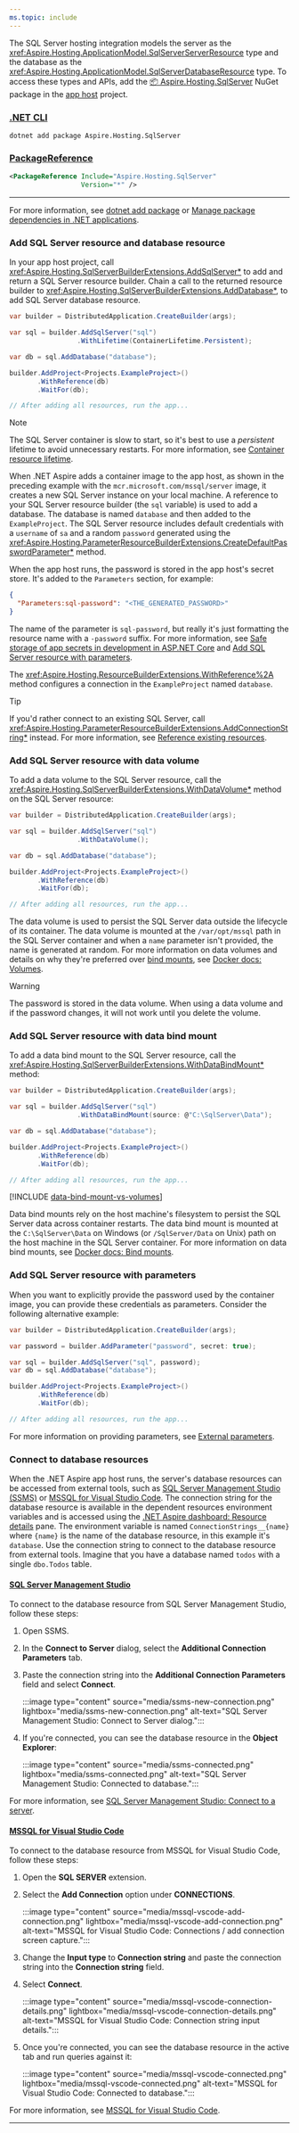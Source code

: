 ```yaml
---
ms.topic: include
---
```


The SQL Server hosting integration models the server as the <xref:Aspire.Hosting.ApplicationModel.SqlServerServerResource> type and the database as the <xref:Aspire.Hosting.ApplicationModel.SqlServerDatabaseResource> type. To access these types and APIs, add the [📦 Aspire.Hosting.SqlServer](https://www.nuget.org/packages/Aspire.Hosting.SqlServer) NuGet package in the [app host](xref:dotnet/aspire/app-host) project.

### [.NET CLI](#tab/dotnet-cli)

```dotnetcli
dotnet add package Aspire.Hosting.SqlServer
```

### [PackageReference](#tab/package-reference)

```xml
<PackageReference Include="Aspire.Hosting.SqlServer"
                  Version="*" />
```

---

For more information, see [dotnet add package](/dotnet/core/tools/dotnet-add-package) or [Manage package dependencies in .NET applications](/dotnet/core/tools/dependencies).

### Add SQL Server resource and database resource

In your app host project, call <xref:Aspire.Hosting.SqlServerBuilderExtensions.AddSqlServer*> to add and return a SQL Server resource builder. Chain a call to the returned resource builder to <xref:Aspire.Hosting.SqlServerBuilderExtensions.AddDatabase*>, to add SQL Server database resource.

```csharp
var builder = DistributedApplication.CreateBuilder(args);

var sql = builder.AddSqlServer("sql")
                 .WithLifetime(ContainerLifetime.Persistent);

var db = sql.AddDatabase("database");

builder.AddProject<Projects.ExampleProject>()
       .WithReference(db)
       .WaitFor(db);

// After adding all resources, run the app...
```

> [!NOTE]
> The SQL Server container is slow to start, so it's best to use a _persistent_ lifetime to avoid unnecessary restarts. For more information, see [Container resource lifetime](../../fundamentals/app-host-overview.md#container-resource-lifetime).

When .NET Aspire adds a container image to the app host, as shown in the preceding example with the `mcr.microsoft.com/mssql/server` image, it creates a new SQL Server instance on your local machine. A reference to your SQL Server resource builder (the `sql` variable) is used to add a database. The database is named `database` and then added to the `ExampleProject`. The SQL Server resource includes default credentials with a `username` of `sa` and a random `password` generated using the <xref:Aspire.Hosting.ParameterResourceBuilderExtensions.CreateDefaultPasswordParameter*> method.

When the app host runs, the password is stored in the app host's secret store. It's added to the `Parameters` section, for example:

```json
{
  "Parameters:sql-password": "<THE_GENERATED_PASSWORD>"
}
```

The name of the parameter is `sql-password`, but really it's just formatting the resource name with a `-password` suffix. For more information, see [Safe storage of app secrets in development in ASP.NET Core](/aspnet/core/security/app-secrets) and [Add SQL Server resource with parameters](#add-sql-server-resource-with-parameters).

The <xref:Aspire.Hosting.ResourceBuilderExtensions.WithReference%2A> method configures a connection in the `ExampleProject` named `database`.

> [!TIP]
> If you'd rather connect to an existing SQL Server, call <xref:Aspire.Hosting.ParameterResourceBuilderExtensions.AddConnectionString*> instead. For more information, see [Reference existing resources](../../fundamentals/app-host-overview.md#reference-existing-resources).

### Add SQL Server resource with data volume

To add a data volume to the SQL Server resource, call the <xref:Aspire.Hosting.SqlServerBuilderExtensions.WithDataVolume*> method on the SQL Server resource:

```csharp
var builder = DistributedApplication.CreateBuilder(args);

var sql = builder.AddSqlServer("sql")
                 .WithDataVolume();

var db = sql.AddDatabase("database");

builder.AddProject<Projects.ExampleProject>()
       .WithReference(db)
       .WaitFor(db);

// After adding all resources, run the app...
```

The data volume is used to persist the SQL Server data outside the lifecycle of its container. The data volume is mounted at the `/var/opt/mssql` path in the SQL Server container and when a `name` parameter isn't provided, the name is generated at random. For more information on data volumes and details on why they're preferred over [bind mounts](#add-sql-server-resource-with-data-bind-mount), see [Docker docs: Volumes](https://docs.docker.com/engine/storage/volumes).

> [!WARNING]
> The password is stored in the data volume. When using a data volume and if the password changes, it will not work until you delete the volume.

### Add SQL Server resource with data bind mount

To add a data bind mount to the SQL Server resource, call the <xref:Aspire.Hosting.SqlServerBuilderExtensions.WithDataBindMount*> method:

```csharp
var builder = DistributedApplication.CreateBuilder(args);

var sql = builder.AddSqlServer("sql")
                 .WithDataBindMount(source: @"C:\SqlServer\Data");

var db = sql.AddDatabase("database");

builder.AddProject<Projects.ExampleProject>()
       .WithReference(db)
       .WaitFor(db);

// After adding all resources, run the app...
```

[!INCLUDE [data-bind-mount-vs-volumes](../../includes/data-bind-mount-vs-volumes.md)]

Data bind mounts rely on the host machine's filesystem to persist the SQL Server data across container restarts. The data bind mount is mounted at the `C:\SqlServer\Data` on Windows (or `/SqlServer/Data` on Unix) path on the host machine in the SQL Server container. For more information on data bind mounts, see [Docker docs: Bind mounts](https://docs.docker.com/engine/storage/bind-mounts).

### Add SQL Server resource with parameters

When you want to explicitly provide the password used by the container image, you can provide these credentials as parameters. Consider the following alternative example:

```csharp
var builder = DistributedApplication.CreateBuilder(args);

var password = builder.AddParameter("password", secret: true);

var sql = builder.AddSqlServer("sql", password);
var db = sql.AddDatabase("database");

builder.AddProject<Projects.ExampleProject>()
       .WithReference(db)
       .WaitFor(db);

// After adding all resources, run the app...
```

For more information on providing parameters, see [External parameters](../../fundamentals/external-parameters.md).

### Connect to database resources

When the .NET Aspire app host runs, the server's database resources can be accessed from external tools, such as [SQL Server Management Studio (SSMS)](/sql/ssms/download-sql-server-management-studio-ssms) or [MSSQL for Visual Studio Code](/sql/tools/visual-studio-code-extensions/mssql/mssql-extension-visual-studio-code). The connection string for the database resource is available in the dependent resources environment variables and is accessed using the [.NET Aspire dashboard: Resource details](../../fundamentals/dashboard/explore.md#resource-details) pane. The environment variable is named `ConnectionStrings__{name}` where `{name}` is the name of the database resource, in this example it's `database`. Use the connection string to connect to the database resource from external tools. Imagine that you have a database named `todos` with a single `dbo.Todos` table.

#### [SQL Server Management Studio](#tab/ssms)

To connect to the database resource from SQL Server Management Studio, follow these steps:

1. Open SSMS.
1. In the **Connect to Server** dialog, select the **Additional Connection Parameters** tab.
1. Paste the connection string into the **Additional Connection Parameters** field and select **Connect**.

    :::image type="content" source="media/ssms-new-connection.png" lightbox="media/ssms-new-connection.png" alt-text="SQL Server Management Studio: Connect to Server dialog.":::

1. If you're connected, you can see the database resource in the **Object Explorer**:

    :::image type="content" source="media/ssms-connected.png" lightbox="media/ssms-connected.png" alt-text="SQL Server Management Studio: Connected to database.":::

For more information, see [SQL Server Management Studio: Connect to a server](/sql/ssms/quickstarts/ssms-connect-query-sql-server).

#### [MSSQL for Visual Studio Code](#tab/mssql-vscode)

To connect to the database resource from MSSQL for Visual Studio Code, follow these steps:

1. Open the **SQL SERVER** extension.
1. Select the **Add Connection** option under **CONNECTIONS**.

    :::image type="content" source="media/mssql-vscode-add-connection.png" lightbox="media/mssql-vscode-add-connection.png" alt-text="MSSQL for Visual Studio Code: Connections / add connection screen capture.":::

1. Change the **Input type** to **Connection string** and paste the connection string into the **Connection string** field.
1. Select **Connect**.

    :::image type="content" source="media/mssql-vscode-connection-details.png" lightbox="media/mssql-vscode-connection-details.png" alt-text="MSSQL for Visual Studio Code: Connection string input details.":::

1. Once you're connected, you can see the database resource in the active tab and run queries against it:

    :::image type="content" source="media/mssql-vscode-connected.png" lightbox="media/mssql-vscode-connected.png" alt-text="MSSQL for Visual Studio Code: Connected to database.":::

For more information, see [MSSQL for Visual Studio Code](/sql/tools/visual-studio-code-extensions/mssql/mssql-extension-visual-studio-code).

---
